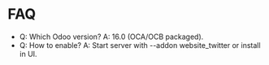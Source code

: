 # FAQ

- Q: Which Odoo version? A: 16.0 (OCA/OCB packaged).
- Q: How to enable? A: Start server with --addon website_twitter or install in UI.
